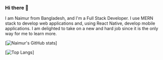 ### Hi there 👋

I am Naimur from Bangladesh, and I'm a Full Stack Developer. I use MERN stack to develop web applications and, using React Native, develop mobile applications. I am delighted to take on a new and hard job since it is the only way for me to learn more.


[![Naimur's GitHub stats](https://github-readme-stats.vercel.app/api?username=Naimur2)]


[![Top Langs](https://github-readme-stats.vercel.app/api/top-langs/?username=Naimur2&layout=compact)]

